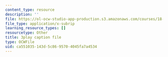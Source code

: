 ```yaml
---
content_type: resource
description: ''
file: https://ol-ocw-studio-app-production.s3.amazonaws.com/courses/18-01sc-single-variable-calculus-fall-2010/ca551035143d5c8695704045fa7a4534_9v25gg2qJYE.vtt
file_type: application/x-subrip
learning_resource_types: []
resourcetype: Other
title: 3play caption file
type: OCWFile
uid: ca551035-143d-5c86-9570-4045fa7a4534
---
```

